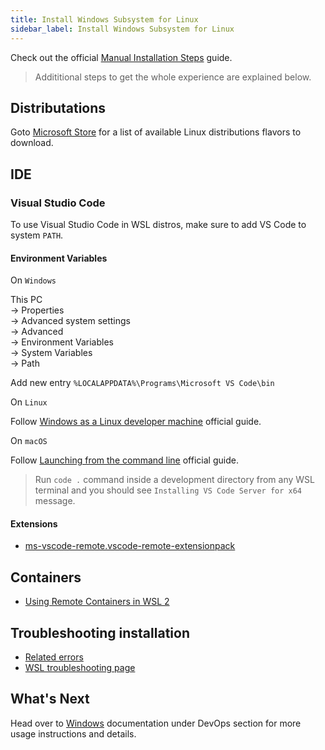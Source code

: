 ```yaml
---
title: Install Windows Subsystem for Linux
sidebar_label: Install Windows Subsystem for Linux
---
```


Check out the official [Manual Installation Steps][manual-installation-steps] guide.

> Addititional steps to get the whole experience are explained below.

## Distributations

Goto [Microsoft Store](https://aka.ms/wslstore) for a list of available Linux distributions flavors
to download.

## IDE

### Visual Studio Code

To use Visual Studio Code in WSL distros, make sure to add VS Code to system `PATH`.

#### Environment Variables

On `Windows`

This PC\
 -> Properties\
 -> Advanced system settings\
 -> Advanced\
 -> Environment Variables\
 -> System Variables\
 -> Path

Add new entry `%LOCALAPPDATA%\Programs\Microsoft VS Code\bin`

On `Linux`

Follow [Windows as a Linux developer machine][windows-as-a-linux-developer-machine] official guide.

On `macOS`

Follow [Launching from the command line][launching-from-the-command-line] official guide.

> Run `code .` command inside a development directory from any WSL terminal and you should see
> `Installing VS Code Server for x64` message.

#### Extensions

- [ms-vscode-remote.vscode-remote-extensionpack](https://marketplace.visualstudio.com/items?itemName=ms-vscode-remote.vscode-remote-extensionpack)

## Containers

- [Using Remote Containers in WSL 2](https://code.visualstudio.com/blogs/2020/07/01/containers-wsl#_open-vs-code-in-wsl-2)

## Troubleshooting installation

- [Related errors](https://docs.microsoft.com/en-us/windows/wsl/install-win10#troubleshooting-installation)
- [WSL troubleshooting page](https://docs.microsoft.com/en-us/windows/wsl/troubleshooting)

## What's Next

Head over to [Windows](../../devops/windows.md) documentation under DevOps section for more usage
instructions and details.

[windows-as-a-linux-developer-machine]: https://code.visualstudio.com/docs/setup/linux#_windows-as-a-linux-developer-machine
[launching-from-the-command-line]: https://code.visualstudio.com/docs/setup/mac#_launching-from-the-command-line
[manual-installation-steps]: https://docs.microsoft.com/en-us/windows/wsl/install-win10#manual-installation-steps
